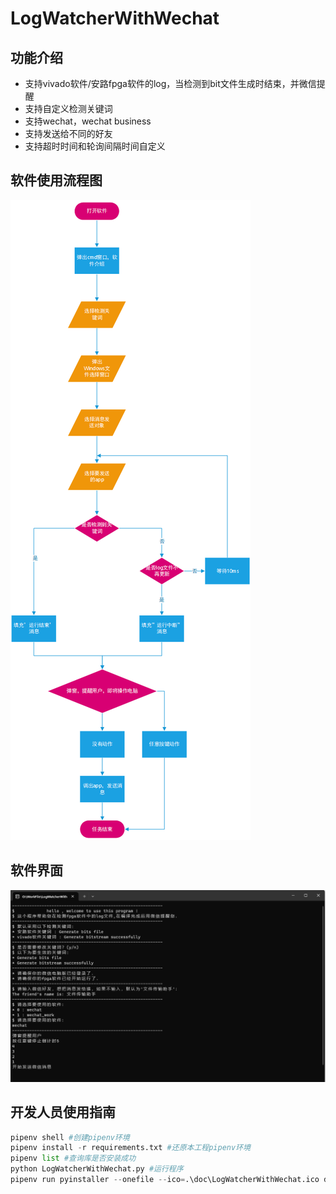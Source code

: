 # LogWatcherWithWechat

## 功能介绍

- 支持vivado软件/安路fpga软件的log，当检测到bit文件生成时结束，并微信提醒
- 支持自定义检测关键词
- 支持wechat，wechat business
- 支持发送给不同的好友
- 支持超时时间和轮询间隔时间自定义

## 软件使用流程图


![image-20231208134319973](doc/image-20231208134319973.png)

## 软件界面

![image-20231208134337116](doc/image-20231208134337116.png)

## 开发人员使用指南

```python
pipenv shell #创建pipenv环境
pipenv install -r requirements.txt #还原本工程pipenv环境
pipenv list #查询库是否安装成功
python LogWatcherWithWechat.py #运行程序 
pipenv run pyinstaller --onefile --ico=.\doc\LogWatcherWithWechat.ico docLogWatcherWithWechat.py
```

